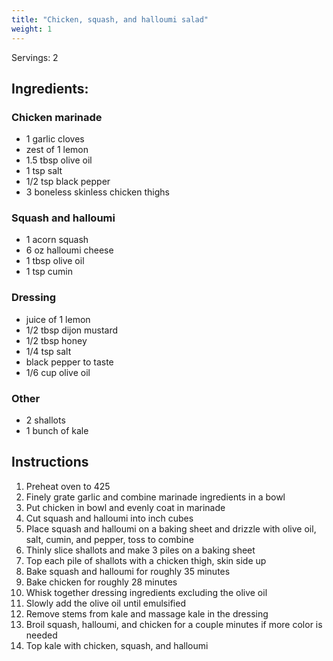 ```yaml
---
title: "Chicken, squash, and halloumi salad"
weight: 1
---
```


Servings: 2

## Ingredients:

### Chicken marinade

* 1 garlic cloves
* zest of 1 lemon
* 1.5 tbsp olive oil
* 1 tsp salt
* 1/2 tsp black pepper
* 3 boneless skinless chicken thighs

### Squash and halloumi

* 1 acorn squash
* 6 oz halloumi cheese
* 1 tbsp olive oil
* 1 tsp cumin

### Dressing

* juice of 1 lemon
* 1/2 tbsp dijon mustard
* 1/2 tbsp honey
* 1/4 tsp salt
* black pepper to taste
* 1/6 cup olive oil

### Other

* 2 shallots
* 1 bunch of kale

## Instructions

1. Preheat oven to 425
2. Finely grate garlic and combine marinade ingredients in a bowl
3. Put chicken in bowl and evenly coat in marinade
4. Cut squash and halloumi into inch cubes
5. Place squash and halloumi on a baking sheet and drizzle with olive oil, salt, cumin, and pepper, toss to combine
6. Thinly slice shallots and make 3 piles on a baking sheet
7. Top each pile of shallots with a chicken thigh, skin side up
8. Bake squash and halloumi for roughly 35 minutes
9. Bake chicken for roughly 28 minutes
10. Whisk together dressing ingredients excluding the olive oil
11. Slowly add the olive oil until emulsified
12. Remove stems from kale and massage kale in the dressing
13. Broil squash, halloumi, and chicken for a couple minutes if more color is needed
14. Top kale with chicken, squash, and halloumi
